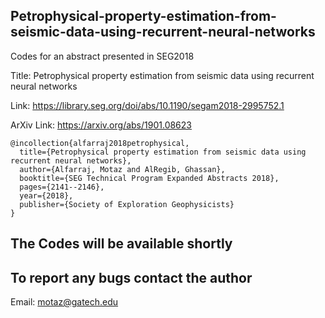 ## Petrophysical-property-estimation-from-seismic-data-using-recurrent-neural-networks

Codes for an abstract presented in SEG2018

Title: Petrophysical property estimation from seismic data using recurrent neural networks

Link: https://library.seg.org/doi/abs/10.1190/segam2018-2995752.1

ArXiv Link: https://arxiv.org/abs/1901.08623

```
@incollection{alfarraj2018petrophysical,
  title={Petrophysical property estimation from seismic data using recurrent neural networks},
  author={Alfarraj, Motaz and AlRegib, Ghassan},
  booktitle={SEG Technical Program Expanded Abstracts 2018},
  pages={2141--2146},
  year={2018},
  publisher={Society of Exploration Geophysicists}
}
```

## The Codes will be available shortly 



## To report any bugs contact the author
Email: motaz@gatech.edu

